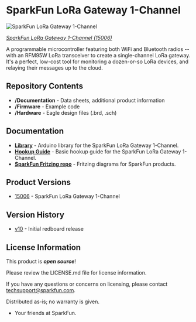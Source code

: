 SparkFun LoRa Gateway 1-Channel
========================================

![SparkFun LoRa Gateway 1-Channel](https://cdn.sparkfun.com/assets/parts/1/3/3/2/1/15006-SparkFun_LoRa_Gateway_-_1-Channel__ESP32_-01.jpg)

[*SparkFun LoRa Gateway 1-Channel (15006)*](https://www.sparkfun.com/products/15006)

A programmable microcontroller featuring both WiFi and Bluetooth radios -- with an RFM95W LoRa transceiver to create a single-channel LoRa gateway. It's a perfect, low-cost tool for monitoring a dozen-or-so LoRa devices, and relaying their messages up to the cloud.

Repository Contents
-------------------

* **/Documentation** - Data sheets, additional product information
* **/Firmware** - Example code 
* **/Hardware** - Eagle design files (.brd, .sch)

Documentation
--------------
* **[Library](https://github.com/sparkfun/ESP32_LoRa_1Ch_Gateway)** - Arduino library for the SparkFun LoRa Gateway 1-Channel.
* **[Hookup Guide](https://learn.sparkfun.com/tutorials/sparkfun-lora-gateway-1-channel-hookup-guide)** - Basic hookup guide for the SparkFun LoRa Gateway 1-Channel.
* **[SparkFun Fritzing repo](https://github.com/sparkfun/Fritzing_Parts)** - Fritzing diagrams for SparkFun products.

Product Versions
----------------
* [15006](https://www.sparkfun.com/products/15006) - SparkFun LoRa Gateway 1-Channel

Version History
---------------
* [v10](https://github.com/sparkfun/ESP32_LoRa_1Ch_Gateway/releases/tag/v10) - Initial redboard release



License Information
-------------------

This product is _**open source**_! 

Please review the LICENSE.md file for license information. 

If you have any questions or concerns on licensing, please contact techsupport@sparkfun.com.

Distributed as-is; no warranty is given.

- Your friends at SparkFun.

_<COLLABORATION CREDIT>_
